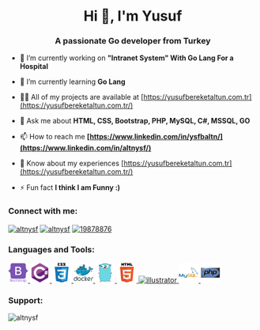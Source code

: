 <!-- [![MasterHead](https://cdn.dribbble.com/users/1162077/screenshots/3848914/programmer.gif)] -->

<h1 align="center">Hi 👋, I'm Yusuf</h1>
<h3 align="center">A passionate Go developer from Turkey</h3>
<!--img align="center" alt="coding" width="400" src="https://cdn.dribbble.com/users/1162077/screenshots/3848914/programmer.gif"-->

- 🔭 I’m currently working on **"Intranet System" With Go Lang For a Hospital**

- 🌱 I’m currently learning **Go Lang**

- 👨‍💻 All of my projects are available at [https://yusufbereketaltun.com.tr](https://yusufbereketaltun.com.tr/)

- 💬 Ask me about **HTML, CSS, Bootstrap, PHP, MySQL, C#, MSSQL, GO**

- 📫 How to reach me **[https://www.linkedin.com/in/ysfbaltn/](https://www.linkedin.com/in/altnysf/)**

- 📄 Know about my experiences [https://yusufbereketaltun.com.tr](https://yusufbereketaltun.com.tr/)

- ⚡ Fun fact **I think I am Funny :)**

<h3 align="left">Connect with me:</h3>
<p align="left">
<a href="https://dev.to/altnysf" target="blank"><img align="center" src="https://raw.githubusercontent.com/rahuldkjain/github-profile-readme-generator/master/src/images/icons/Social/devto.svg" alt="altnysf" height="30" width="40" /></a>
<a href="https://linkedin.com/in/altnysf" target="blank"><img align="center" src="https://raw.githubusercontent.com/rahuldkjain/github-profile-readme-generator/master/src/images/icons/Social/linked-in-alt.svg" alt="altnysf" height="30" width="40" /></a>
<a href="https://stackoverflow.com/users/19878876" target="blank"><img align="center" src="https://raw.githubusercontent.com/rahuldkjain/github-profile-readme-generator/master/src/images/icons/Social/stack-overflow.svg" alt="19878876" height="30" width="40" /></a>
</p>

<h3 align="left">Languages and Tools:</h3>
<p align="left"> <a href="https://getbootstrap.com" target="_blank" rel="noreferrer"> <img src="https://raw.githubusercontent.com/devicons/devicon/master/icons/bootstrap/bootstrap-plain-wordmark.svg" alt="bootstrap" width="40" height="40"/> </a> <a href="https://www.w3schools.com/cs/" target="_blank" rel="noreferrer"> <img src="https://raw.githubusercontent.com/devicons/devicon/master/icons/csharp/csharp-original.svg" alt="csharp" width="40" height="40"/> </a> <a href="https://www.w3schools.com/css/" target="_blank" rel="noreferrer"> <img src="https://raw.githubusercontent.com/devicons/devicon/master/icons/css3/css3-original-wordmark.svg" alt="css3" width="40" height="40"/> </a> <a href="https://www.docker.com/" target="_blank" rel="noreferrer"> <img src="https://raw.githubusercontent.com/devicons/devicon/master/icons/docker/docker-original-wordmark.svg" alt="docker" width="40" height="40"/> </a> <a href="https://golang.org" target="_blank" rel="noreferrer"> <img src="https://raw.githubusercontent.com/devicons/devicon/master/icons/go/go-original.svg" alt="go" width="40" height="40"/> </a> <a href="https://www.w3.org/html/" target="_blank" rel="noreferrer"> <img src="https://raw.githubusercontent.com/devicons/devicon/master/icons/html5/html5-original-wordmark.svg" alt="html5" width="40" height="40"/> </a> <a href="https://www.adobe.com/in/products/illustrator.html" target="_blank" rel="noreferrer"> <img src="https://www.vectorlogo.zone/logos/adobe_illustrator/adobe_illustrator-icon.svg" alt="illustrator" width="40" height="40"/> </a> <a href="https://www.mysql.com/" target="_blank" rel="noreferrer"> <img src="https://raw.githubusercontent.com/devicons/devicon/master/icons/mysql/mysql-original-wordmark.svg" alt="mysql" width="40" height="40"/> </a> <a href="https://www.php.net" target="_blank" rel="noreferrer"> <img src="https://raw.githubusercontent.com/devicons/devicon/master/icons/php/php-original.svg" alt="php" width="40" height="40"/> </a> </p>

<h3 align="left">Support:</h3>
<p><a href="https://www.buymeacoffee.com/altnysf "> <img align="left" src="https://cdn.buymeacoffee.com/buttons/v2/default-yellow.png" height="50" width="210" alt="altnysf " /></a></p><br><br>
